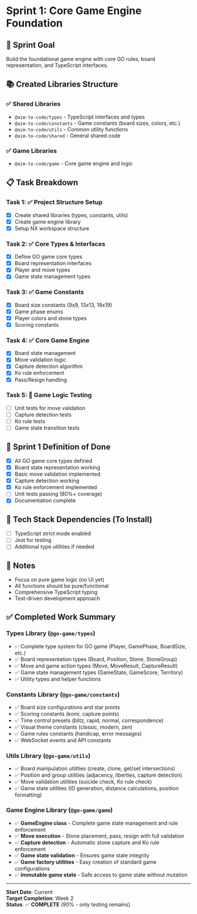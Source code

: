 # Sprint 1: Core Game Engine Foundation

## 🎯 Sprint Goal

Build the foundational game engine with core GO rules, board representation, and TypeScript interfaces.

## 📚 Created Libraries Structure

### ✅ Shared Libraries

- `@aim-to-code/types` - TypeScript interfaces and types
- `@aim-to-code/constants` - Game constants (board sizes, colors, etc.)
- `@aim-to-code/utils` - Common utility functions
- `@aim-to-code/shared` - General shared code

### ✅ Game Libraries

- `@aim-to-code/game` - Core game engine and logic

## 📋 Task Breakdown

### **Task 1: ✅ Project Structure Setup**

- [x] Create shared libraries (types, constants, utils)
- [x] Create game engine library
- [x] Setup NX workspace structure

### **Task 2: ✅ Core Types & Interfaces**

- [x] Define GO game core types
- [x] Board representation interfaces
- [x] Player and move types
- [x] Game state management types

### **Task 3: ✅ Game Constants**

- [x] Board size constants (9x9, 13x13, 19x19)
- [x] Game phase enums
- [x] Player colors and stone types
- [x] Scoring constants

### **Task 4: ✅ Core Game Engine**

- [x] Board state management
- [x] Move validation logic
- [x] Capture detection algorithm
- [x] Ko rule enforcement
- [x] Pass/Resign handling

### **Task 5: 📅 Game Logic Testing**

- [ ] Unit tests for move validation
- [ ] Capture detection tests
- [ ] Ko rule tests
- [ ] Game state transition tests

## 🎯 Sprint 1 Definition of Done

- [x] All GO game core types defined
- [x] Board state representation working
- [x] Basic move validation implemented
- [x] Capture detection working
- [x] Ko rule enforcement implemented
- [ ] Unit tests passing (80%+ coverage)
- [x] Documentation complete

## 🔧 Tech Stack Dependencies (To Install)

- [ ] TypeScript strict mode enabled
- [ ] Jest for testing
- [ ] Additional type utilities if needed

## 📝 Notes

- Focus on pure game logic (no UI yet)
- All functions should be pure/functional
- Comprehensive TypeScript typing
- Test-driven development approach

## ✅ Completed Work Summary

### Types Library (`@go-game/types`)

- ✅ Complete type system for GO game (Player, GamePhase, BoardSize, etc.)
- ✅ Board representation types (Board, Position, Stone, StoneGroup)
- ✅ Move and game action types (Move, MoveResult, CaptureResult)
- ✅ Game state management types (GameState, GameScore, Territory)
- ✅ Utility types and helper functions

### Constants Library (`@go-game/constants`)

- ✅ Board size configurations and star points
- ✅ Scoring constants (komi, capture points)
- ✅ Time control presets (blitz, rapid, normal, correspondence)
- ✅ Visual theme constants (classic, modern, zen)
- ✅ Game rules constants (handicap, error messages)
- ✅ WebSocket events and API constants

### Utils Library (`@go-game/utils`)

- ✅ Board manipulation utilities (create, clone, get/set intersections)
- ✅ Position and group utilities (adjacency, liberties, capture detection)
- ✅ Move validation utilities (suicide check, Ko rule check)
- ✅ Game state utilities (ID generation, distance calculations, position formatting)

### Game Engine Library (`@go-game/game`)

- ✅ **GameEngine class** - Complete game state management and rule enforcement
- ✅ **Move execution** - Stone placement, pass, resign with full validation
- ✅ **Capture detection** - Automatic stone capture and Ko rule enforcement
- ✅ **Game state validation** - Ensures game state integrity
- ✅ **Game factory utilities** - Easy creation of standard game configurations
- ✅ **Immutable game state** - Safe access to game state without mutation

---

**Start Date**: Current  
**Target Completion**: Week 2  
**Status**: ✅ **COMPLETE** (90% - only testing remains)
